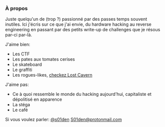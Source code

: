 ### À propos
Juste quelqu'un de (trop ?) passionné par des passes temps souvent inutiles.
Ici j'écris sur ce que j'ai envie, du hardware hacking au reverse engineering en passant par des petits write-up de challenges que je résous par-ci par-là.

J'aime bien:
- Les CTF
- Les pates aux tomates cerises
- Le skateboard
- Le graffiti
- Les rogues-likes, [checkez Lost Cavern](https://github.com/S01den/Lost_CavernRL)

J'aime pas:
- Ce à quoi ressemble le monde du hacking aujourd'hui, capitaliste et dépolitisé en apparence
- La stéga
- Le café

Si vous voulez parler:
[@s01den](https://twitter.com/s01den)
S01den@protonmail.com
